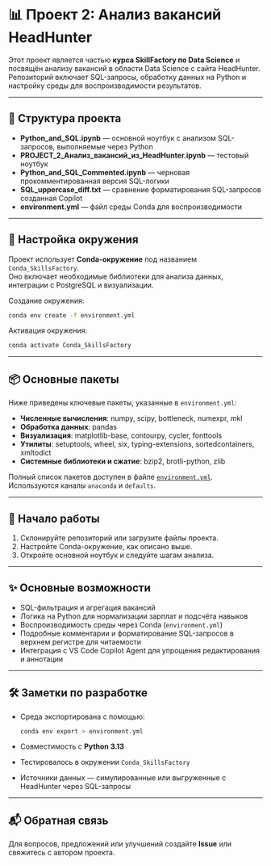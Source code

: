 # 📊 Проект 2: Анализ вакансий HeadHunter

Этот проект является частью **курса SkillFactory по Data Science** и посвящён анализу вакансий в области Data Science с сайта HeadHunter.  
Репозиторий включает SQL-запросы, обработку данных на Python и настройку среды для воспроизводимости результатов.

---

## 📁 Структура проекта

- **Python_and_SQL.ipynb** — основной ноутбук с анализом SQL-запросов, выполняемые через Python 
- **PROJECT_2_Анализ_вакансий_из_HeadHunter.ipynb** — тестовый ноутбук    
- **Python_and_SQL_Commented.ipynb** — черновая прокомментированная версия SQL-логики  
- **SQL_uppercase_diff.txt** — сравнение форматирования SQL-запросов созданная Copilot
- **environment.yml** — файл среды Conda для воспроизводимости  

---

## 🧪 Настройка окружения

Проект использует **Conda-окружение** под названием `Conda_SkillsFactory`.  
Оно включает необходимые библиотеки для анализа данных, интеграции с PostgreSQL и визуализации.  

Создание окружения:

```bash
conda env create -f environment.yml
```

Активация окружения:

```bash
conda activate Conda_SkillsFactory
```

---

## 📦 Основные пакеты

Ниже приведены ключевые пакеты, указанные в `environment.yml`:  

- **Численные вычисления**: numpy, scipy, bottleneck, numexpr, mkl  
- **Обработка данных**: pandas  
- **Визуализация**: matplotlib-base, contourpy, cycler, fonttools  
- **Утилиты**: setuptools, wheel, six, typing-extensions, sortedcontainers, xmltodict  
- **Системные библиотеки и сжатие**: bzip2, brotli-python, zlib  

Полный список пакетов доступен в файле [`environment.yml`](./environment.yml).  
Используются каналы `anaconda` и `defaults`.

---

## 🚀 Начало работы

1. Склонируйте репозиторий или загрузите файлы проекта.  
2. Настройте Conda-окружение, как описано выше.  
3. Откройте основной ноутбук и следуйте шагам анализа.  

---

## ✨ Основные возможности

- SQL-фильтрация и агрегация вакансий  
- Логика на Python для нормализации зарплат и подсчёта навыков  
- Воспроизводимость среды через Conda (`environment.yml`)  
- Подробные комментарии и форматирование SQL-запросов в верхнем регистре для читаемости  
- Интеграция с VS Code Copilot Agent для упрощения редактирования и аннотации  

---

## 🛠 Заметки по разработке

- Среда экспортирована с помощью:  

  ```bash
  conda env export > environment.yml
  ```

- Совместимость с **Python 3.13**  
- Тестировалось в окружении `Conda_SkillsFactory`  
- Источники данных — симулированные или выгруженные с HeadHunter через SQL-запросы  

---

## 📬 Обратная связь

Для вопросов, предложений или улучшений создайте **Issue** или свяжитесь с автором проекта.  
